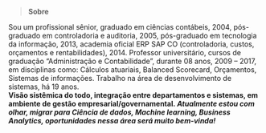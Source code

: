 > **Sobre**

Sou um profissional sênior, graduado em ciências contábeis, 2004, pós-graduado em controladoria e auditoria, 2005, pós-graduado em tecnologia da informação, 2013, academia oficial ERP SAP CO (controladoria, custos, orçamentos e rentabilidades), 2014. Professor universitário, cursos de graduação “Administração e Contabilidade”, durante 08 anos, 2009 – 2017, em disciplinas como: Cálculos atuariais, Balanced Scorecard, Orçamentos, Sistemas de informações. Trabalho na área de desenvolvimento de sistemas, há 19 anos.<br><b> Visão sistêmica do todo, integração entre departamentos e sistemas, em ambiente de gestão empresarial/governamental.<i> Atualmente estou com olhar, migrar para Ciência de dados, Machine learning, Business Analytics, oportunidades nessa área será muito bem-vinda!</i></b>
